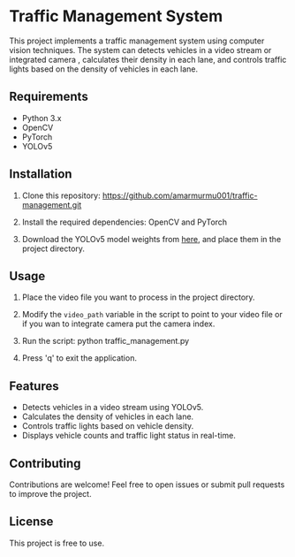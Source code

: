 # Traffic Management System

This project implements a traffic management system using computer vision techniques. The system can detects vehicles in a video stream or integrated camera , calculates their density in each lane, and controls traffic lights based on the density of vehicles in each lane.

## Requirements

- Python 3.x
- OpenCV
- PyTorch
- YOLOv5

## Installation

1. Clone this repository: https://github.com/amarmurmu001/traffic-management.git

2. Install the required dependencies: OpenCV and PyTorch

3. Download the YOLOv5 model weights from [here](https://github.com/ultralytics/yolov5/releases), and place them in the project directory.

## Usage

1. Place the video file you want to process in the project directory.

2. Modify the `video_path` variable in the script to point to your video file or if you wan to integrate camera put the camera index.

3. Run the script: python traffic_management.py

4. Press 'q' to exit the application.

## Features

- Detects vehicles in a video stream using YOLOv5.
- Calculates the density of vehicles in each lane.
- Controls traffic lights based on vehicle density.
- Displays vehicle counts and traffic light status in real-time.

## Contributing

Contributions are welcome! Feel free to open issues or submit pull requests to improve the project.

## License

This project is free to use.
